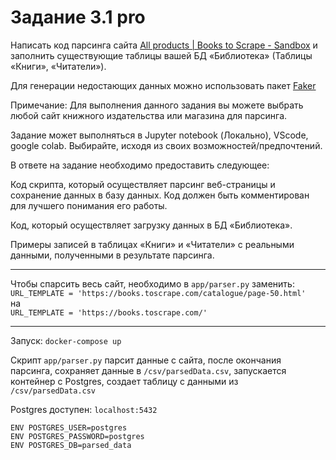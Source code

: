 # Задание 3.1 pro
Написать код парсинга сайта [All products | Books to Scrape - Sandbox](https://books.toscrape.com)  и заполнить существующие таблицы вашей БД «Библиотека» (Таблицы «Книги», «Читатели»).

Для генерации недостающих данных можно использовать пакет [Faker](https://pypi.org/project/Faker/) 

Примечание:  Для выполнения данного задания вы можете выбрать любой сайт книжного издательства или магазина для парсинга.

Задание может выполняться в Jupyter notebook (Локально), VScode, google colab. Выбирайте, исходя из своих возможностей/предпочтений.

В ответе на задание необходимо предоставить следующее:

Код скрипта, который осуществляет парсинг веб-страницы и сохранение данных в базу данных. Код должен быть комментирован для лучшего понимания его работы.

Код, который осуществляет загрузку данных в БД «Библиотека».

Примеры записей в таблицах «Книги» и «Читатели» с реальными данными, полученными в результате парсинга.

***
Чтобы спарсить весь сайт, необходимо в `app/parser.py` заменить:  
`URL_TEMPLATE = 'https://books.toscrape.com/catalogue/page-50.html'`  
на  
`URL_TEMPLATE = 'https://books.toscrape.com/'`  

***
Запуск:
`docker-compose up`

Скрипт `app/parser.py` парсит данные с сайта, после окончания парсинга, сохраняет данные в `/csv/parsedData.csv`, запускается контейнер с Postgres, создает таблицу с данными из `/csv/parsedData.csv`  

Postgres доступен:
`localhost:5432`
```
ENV POSTGRES_USER=postgres
ENV POSTGRES_PASSWORD=postgres
ENV POSTGRES_DB=parsed_data
```


